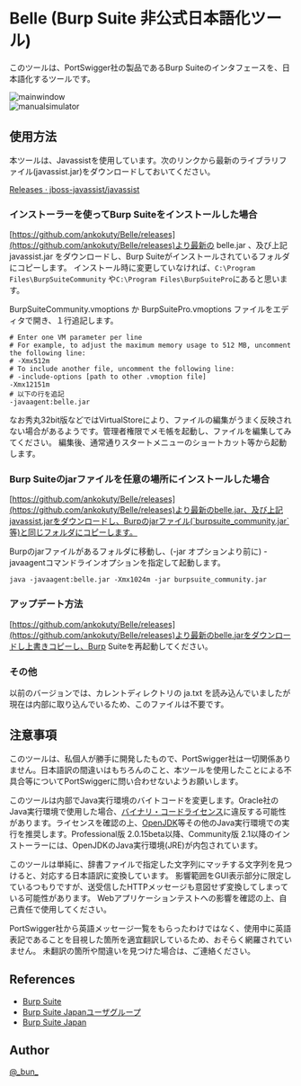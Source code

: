 Belle (Burp Suite 非公式日本語化ツール)
====

このツールは、PortSwigger社の製品であるBurp Suiteのインタフェースを、日本語化するツールです。

![mainwindow](screenshots/mainwindow.png)  
![manualsimulator](screenshots/manualsimulator.png)  

## 使用方法

本ツールは、Javassistを使用しています。次のリンクから最新のライブラリファイル(javassist.jar)をダウンロードしておいてください。

[Releases · jboss-javassist/javassist](https://github.com/jboss-javassist/javassist/releases)

### インストーラーを使ってBurp Suiteをインストールした場合

[https://github.com/ankokuty/Belle/releases](https://github.com/ankokuty/Belle/releases)より最新の belle.jar 、及び上記 javassist.jar をダウンロードし、Burp Suiteがインストールされているフォルダにコピーします。
インストール時に変更していなければ、``C:\Program Files\BurpSuiteCommunity`` や``C:\Program Files\BurpSuitePro``にあると思います。

BurpSuiteCommunity.vmoptions か BurpSuitePro.vmoptions ファイルをエディタで開き、１行追記します。

```
# Enter one VM parameter per line
# For example, to adjust the maximum memory usage to 512 MB, uncomment the following line:
# -Xmx512m
# To include another file, uncomment the following line:
# -include-options [path to other .vmoption file]
-Xmx12151m
# 以下の行を追記
-javaagent:belle.jar
```

なお秀丸32bit版などではVirtualStoreにより、ファイルの編集がうまく反映されない場合があるようです。管理者権限でメモ帳を起動し、ファイルを編集してみてください。
編集後、通常通りスタートメニューのショートカット等から起動します。

### Burp Suiteのjarファイルを任意の場所にインストールした場合

[https://github.com/ankokuty/Belle/releases](https://github.com/ankokuty/Belle/releases)より最新のbelle.jar、及び上記javassist.jarをダウンロードし、Burpのjarファイル(`burpsuite_community.jar`等)と同じフォルダにコピーします。

Burpのjarファイルがあるフォルダに移動し、(-jar オプションより前に) -javaagentコマンドラインオプションを指定して起動します。

```
java -javaagent:belle.jar -Xmx1024m -jar burpsuite_community.jar
```

### アップデート方法

[https://github.com/ankokuty/Belle/releases](https://github.com/ankokuty/Belle/releases)より最新のbelle.jarをダウンロードし上書きコピーし、Burp Suiteを再起動してください。

### その他

以前のバージョンでは、カレントディレクトリの ja.txt を読み込んでいましたが現在は内部に取り込んでいるため、このファイルは不要です。

## 注意事項

このツールは、私個人が勝手に開発したもので、PortSwigger社は一切関係ありません。日本語訳の間違いはもちろんのこと、本ツールを使用したことによる不具合等についてPortSwiggerに問い合わせないようお願いします。

このツールは内部でJava実行環境のバイトコードを変更します。Oracle社のJava実行環境で使用した場合、[バイナリ・コードライセンス](http://www.oracle.com/technetwork/java/javase/terms/license/index.html)に違反する可能性があります。ライセンスを確認の上、[OpenJDK](http://openjdk.java.net/)等その他のJava実行環境での実行を推奨します。Professional版 2.0.15beta以降、Community版 2.1以降のインストーラーには、OpenJDKのJava実行環境(JRE)が内包されています。

このツールは単純に、辞書ファイルで指定した文字列にマッチする文字列を見つけると、対応する日本語訳に変換しています。
影響範囲をGUI表示部分に限定しているつもりですが、送受信したHTTPメッセージも意図せず変換してしまっている可能性があります。
Webアプリケーションテストへの影響を確認の上、自己責任で使用してください。

PortSwigger社から英語メッセージ一覧をもらったわけではなく、使用中に英語表記であることを目視した箇所を適宜翻訳しているため、おそらく網羅されていません。
未翻訳の箇所や間違いを見つけた場合は、ご連絡ください。

## References

- [Burp Suite](https://portswigger.net/burp/)
- [Burp Suite Japanユーザグループ](https://groups.google.com/d/forum/burp-suite-japan)
- [Burp Suite Japan](https://twitter.com/burpsuitejapan)

## Author

[@\_bun\_](https://twitter.com/_bun_)
